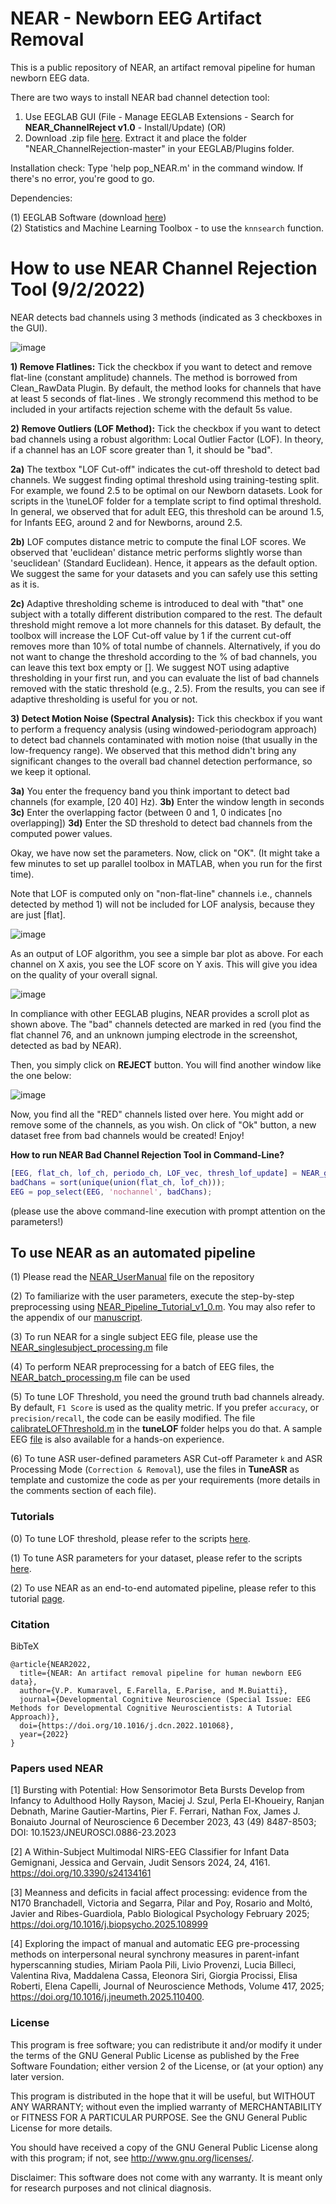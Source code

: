 # NEAR - Newborn EEG Artifact Removal

This is a public repository of NEAR, an artifact removal pipeline for human newborn EEG data. <br />

There are two ways to install NEAR bad channel detection tool: <br />

1) Use EEGLAB GUI (File - Manage EEGLAB Extensions - Search for **NEAR_ChannelReject v1.0** - Install/Update) (OR)
2) Download .zip file [here](https://github.com/vpKumaravel/detectbadchannelLOF/archive/refs/heads/main.zip). Extract it and place the folder "NEAR_ChannelRejection-master" in your EEGLAB/Plugins folder. 

Installation check: Type 'help pop_NEAR.m' in the command window. If there's no error, you're good to go. <br />

Dependencies: <br />

(1) EEGLAB Software (download [here](https://sccn.ucsd.edu/eeglab/download.php)) <br />
(2) Statistics and Machine Learning Toolbox - to use the `knnsearch` function.

# How to use NEAR Channel Rejection Tool (9/2/2022) <br />

NEAR detects bad channels using 3 methods (indicated as 3 checkboxes in the GUI). <br />

![image](https://user-images.githubusercontent.com/48288235/153261271-4a48755a-cc89-472f-8442-b93d390524b8.png)

**1) Remove Flatlines:** Tick the checkbox if you want to detect and remove flat-line (constant amplitude) channels. The method is borrowed from Clean_RawData Plugin. By default, the method looks for channels that have at least 5 seconds of flat-lines . We strongly recommend this method to be included in your artifacts rejection scheme with the default 5s value.

**2) Remove Outliers (LOF Method):** Tick the checkbox if you want to detect bad channels using a robust algorithm: Local Outlier Factor (LOF). In theory, if a channel has an LOF score greater than 1, it should be "bad". 

**2a)** The textbox "LOF Cut-off" indicates the cut-off threshold to detect bad channels. We suggest finding optimal threshold using training-testing split. For example, we found 2.5 to be optimal on our Newborn datasets. Look for scripts in the \tuneLOF folder for a template script to find optimal threshold. In general, we observed that for adult EEG, this threshold can be around 1.5, for Infants EEG, around 2 and for Newborns, around 2.5.

**2b)** LOF computes distance metric to compute the final LOF scores. We observed that 'euclidean' distance metric performs slightly worse than 'seuclidean' (Standard Euclidean). Hence, it appears as the default option. We suggest the same for your datasets and you can safely use this setting as it is.

**2c)** Adaptive thresholding scheme is introduced to deal with "that" one subject with a totally different distribution compared to the rest. The default threshold might remove a lot more channels for this dataset. By default, the toolbox will increase the LOF Cut-off value by 1 if the current cut-off removes more than 10% of total numbe of channels. Alternatively, if you do not want to change the threshold according to the % of bad channels, you can leave this text box empty or []. We suggest NOT using adaptive thresholding in your first run, and you can evaluate the list of bad channels removed with the static threshold (e.g., 2.5). From the results, you can see if adaptive thresholding is useful for you or not.

**3) Detect Motion Noise (Spectral Analysis):** Tick this checkbox if you want to perform a frequency analysis (using windowed-periodogram approach) to detect bad channels contaminated with motion noise (that usually in the low-frequency range). We observed that this method didn't bring any significant changes to the overall bad channel detection performance, so we keep it optional. 

**3a)** You enter the frequency band you think important to detect bad channels (for example, [20 40] Hz).
**3b)** Enter the window length in seconds 
**3c)** Enter the overlapping factor (between 0 and 1, 0 indicates [no overlapping])
**3d)** Enter the SD threshold to detect bad channels from the computed power values.

Okay, we have now set the parameters. Now, click on "OK". 
(It might take a few minutes to set up parallel toolbox in MATLAB, when you run for the first time).

Note that LOF is computed only on "non-flat-line" channels i.e., channels detected by method 1) will not be included for LOF analysis, because they are just [flat].

![image](https://user-images.githubusercontent.com/48288235/153265410-ca83a801-5ec3-4abd-8a10-3479a05cec1c.png)


As an output of LOF algorithm, you see a simple bar plot as above. For each channel on X axis, you see the LOF score on Y axis. This will give you idea on the quality of your overall signal.


![image](https://user-images.githubusercontent.com/48288235/153265845-b7057d69-f0ab-4c63-8ad3-169ae4cd737a.png)

In compliance with other EEGLAB plugins, NEAR provides a scroll plot as shown above. The "bad" channels detected are marked in red (you find the flat channel 76, and an unknown jumping electrode in the screenshot, detected as bad by NEAR).

Then, you simply click on **REJECT** button. You will find another window like the one below:

![image](https://user-images.githubusercontent.com/48288235/153266592-39b304c0-ce61-46bf-8d32-3460065ec24a.png)

Now, you find all the "RED" channels listed over here. You might add or remove some of the channels, as you wish. On click of "Ok" button, a new dataset free from bad channels would be created! Enjoy!

**How to run NEAR Bad Channel Rejection Tool in Command-Line?**

```Matlab
[EEG, flat_ch, lof_ch, periodo_ch, LOF_vec, thresh_lof_update] = NEAR_getBadChannels(EEG, 1, 5, 1, 2.5, 'seuclidean', 10, 0,[], [], [], [], 0);
badChans = sort(unique(union(flat_ch, lof_ch)));
EEG = pop_select(EEG, 'nochannel', badChans);
```

(please use the above command-line execution with prompt attention on the parameters!)

## To use NEAR as an automated pipeline

(1) Please read the [NEAR_UserManual](https://github.com/vpKumaravel/NEAR/blob/main/NEAR_UserManual.pdf) file on the repository <br />

(2) To familiarize with the user parameters, execute the step-by-step preprocessing using [NEAR_Pipeline_Tutorial_v1_0.m](https://github.com/vpKumaravel/NEAR/blob/main/NEAR_Pipeline_Tutorial_v1_0.m). You may also refer to the appendix of our [manuscript](https://www.sciencedirect.com/science/article/pii/S1878929322000123?via%3Dihub#sec0310).

(3) To run NEAR for a single subject EEG file, please use the [NEAR_singlesubject_processing.m](https://github.com/vpKumaravel/NEAR/blob/main/NEAR_singlesubject_processing.m) file 

(4) To perform NEAR preprocessing for a batch of EEG files, the [NEAR_batch_processing.m](https://github.com/vpKumaravel/NEAR/blob/main/NEAR_batch_processing.m) file can be used 

(5) To tune LOF Threshold, you need the ground truth bad channels already. By default, `F1 Score` is used as the quality metric. If you prefer `accuracy`, or `precision/recall`, the code can be easily modified. The file [calibrateLOFThreshold.m](https://github.com/vpKumaravel/NEAR/blob/main/TuneLOF/calibrateLOFThreshold.m) in the **tuneLOF** folder helps you do that. A sample EEG [file](https://github.com/vpKumaravel/NEAR/blob/main/TuneLOF/sub-09_ses-03_task-offlinecatch_run-04_filtered.set) is also available for a hands-on experience. 

(6) To tune ASR user-defined parameters ASR Cut-off Parameter `k` and ASR Processing Mode (`Correction & Removal`), use the files in **TuneASR** as template and customize the code as per your requirements (more details in the comments section of each file).

### Tutorials

(0) To tune LOF threshold, please refer to the scripts [here](https://github.com/vpKumaravel/vpkumaravel.github.io/wiki/How-to-tune-LOF-threshold-parameter%3F).

(1) To tune ASR parameters for your dataset, please refer to the scripts [here](https://github.com/vpKumaravel/vpkumaravel.github.io/wiki/How-to-tune-ASR-parameter%3F).

(2) To use NEAR as an end-to-end automated pipeline, please refer to this tutorial [page](https://github.com/vpKumaravel/vpkumaravel.github.io/wiki/Step%E2%80%90by-step-Tutorial-on-Newborns-EEG-Artifact-Removal-(NEAR)-pipeline).

### Citation 

BibTeX

```
@article{NEAR2022,
  title={NEAR: An artifact removal pipeline for human newborn EEG data},
  author={V.P. Kumaravel, E.Farella, E.Parise, and M.Buiatti},
  journal={Developmental Cognitive Neuroscience (Special Issue: EEG Methods for Developmental Cognitive Neuroscientists: A Tutorial Approach)},
  doi={https://doi.org/10.1016/j.dcn.2022.101068},
  year={2022}
}
```

### Papers used NEAR

[1] Bursting with Potential: How Sensorimotor Beta Bursts Develop from Infancy to Adulthood
Holly Rayson, Maciej J. Szul, Perla El-Khoueiry, Ranjan Debnath, Marine Gautier-Martins, Pier F. Ferrari, Nathan Fox, James J. Bonaiuto
Journal of Neuroscience 6 December 2023, 43 (49) 8487-8503; DOI: 10.1523/JNEUROSCI.0886-23.2023

[2] A Within-Subject Multimodal NIRS-EEG Classifier for Infant Data
Gemignani,  Jessica and Gervain,  Judit 
Sensors 2024, 24, 4161. https://doi.org/10.3390/s24134161

[3] Meanness and deficits in facial affect processing: evidence from the N170 
Branchadell,  Victoria and Segarra,  Pilar and Poy,  Rosario and Moltó,  Javier and Ribes-Guardiola,  Pablo
Biological Psychology February 2025; https://doi.org/10.1016/j.biopsycho.2025.108999

[4] Exploring the impact of manual and automatic EEG pre-processing methods on interpersonal neural synchrony measures in parent-infant hyperscanning studies,
Miriam Paola Pili, Livio Provenzi, Lucia Billeci, Valentina Riva, Maddalena Cassa, Eleonora Siri, Giorgia Procissi, Elisa Roberti, Elena Capelli,
Journal of Neuroscience Methods, Volume 417, 2025; https://doi.org/10.1016/j.jneumeth.2025.110400.

### License

This program is free software; you can redistribute it and/or modify it under the terms of the GNU General Public License as published by the Free Software Foundation; either version 2 of the License, or (at your option) any later version. <br />

This program is distributed in the hope that it will be useful, but WITHOUT ANY WARRANTY; without even the implied warranty of MERCHANTABILITY or FITNESS FOR A PARTICULAR PURPOSE. See the GNU General Public License for more details. <br />

You should have received a copy of the GNU General Public License along with this program; if not, see http://www.gnu.org/licenses/.

Disclaimer: This software does not come with any warranty. It is meant only for research purposes and not clinical diagnosis.

